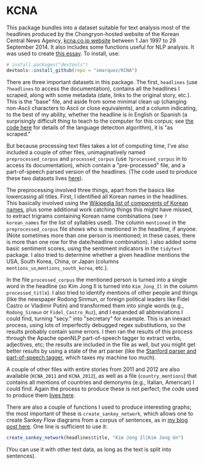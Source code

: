 # KCNA

This package bundles into a dataset suitable for text analysis most of the headlines produced by the Chongryon-hosted website of the Korean Central News Agency, [kcna.co.jp website](http://www.kcna.co.jp/index-e.htm) between 1 Jan 1997 to 29 September 2014. It also includes some functions useful for NLP analysis. It was used to create [this essay](https://xmarquez.github.io/KCNA/Reading_KCNA_headlines.html). To install, use:

``` r
# install.packages("devtools")
devtools::install_github(repo = "xmarquez/KCNA")
```
There are three important datasets in this package. The first, `headlines` (use `?headlines` to access the documentation), contains all the headlines I scraped, along with some metadata (date, links to the original story, etc.). This is the "base" file, and aside from some minimal clean up (changing non-Ascii characters to Ascii or close equivalents), and a column indicating, to the best of my ability, whether the headline is in English or Spanish (a surprisingly difficult thing to teach to the computer for this corpus; see [the code here](https://github.com/xmarquez/KCNA/data-raw/Language_detection.Rmd) for details of the language detection algorithm), it is "as scraped." 

But because processing text files takes a lot of computing time, I've also included a couple of other files, unimaginatively named `preprocessed_corpus` and `processed_corpus` (use `?processed_corpus` in to access its documentation), which contain a "pre-processed" file, and a part-of-speech parsed version of the headlines. (The code used to produce these two datasets lives [here](https://github.com/xmarquez/KCNA/data-raw/process_corpus.Rmd)).

The preprocessing involved three things, apart from the basics like lowercasing all titles. First, I identified all Korean names in the headlines. This basically involved using the [Wikipedia list of components of Korean names](https://en.wikipedia.org/wiki/List_of_Korean_given_names), plus some additional work catching things this might have missed, to extract trigrams containing Korean name combinations (see `?korean_names` for the list of syllables used). The column `mentioned` in the `preprocessed_corpus` file shows who is mentioned in the headline, if anyone. (Note sometimes more than one person is mentioned; in these cases, there is more than one row for the date/headline combination). I also added some basic sentiment scores, using the sentiment indicators in the `tidytext` package. I also tried to determine whether a given headline mentions the USA, South Korea, China, or Japan (columns `mentions_us`,`mentions_south_korea`, etc.).

In the file `processed_corpus` the mentioned person is turned into a single word in the headline (so Kim Jong Il is turned into `Kim_Jong_Il` in the column `processed_title`). I also tried to identify mentions of other people and things (like the newspaper Rodong Sinmun, or foreign political leaders like Fidel Castro or Vladimir Putin) and transformed them into single words (e.g., `Rodong_Sinmun` or `Fidel_Castro_Ruz`), and I expanded all abbreviations I could find, turning "secy." into "secretary" for example. This is an inexact process, using lots of imperfectly debugged regex substitutions, so the results probably contain some errors. I then ran the results of this process through the Apache openNLP part-of-speech tagger to extract verbs, adjectives, etc; the results are included in the file as well, but you might get better results by using a state of the art parser (like the [Stanford parser and part-of-speech tagger](http://nlp.stanford.edu/software/), which taxes my machine too much).   

A couple of other files with entire stories from 2011 and 2012 are also available (`KCNA_2011` and `KCNA_2012`), as well as a file (`country_mentions`) that contains all mentions of countries and demonyms (e.g., Italian, American) I could find. Again the process to produce these is not perfect; the code used to produce them [lives here](https://github.com/xmarquez/KCNA/data-raw/Extract_country_and_demonym_mentions.Rmd).

There are also a couple of functions I used to produce interesting graphs; the most important of these is `create_sankey_network`, which allows one to create Sankey Flow diagrams from a corpus of sentences, as in [my blog post here](https://abandonedfootnotes.blogspot.com). One line is sufficient to use it:

``` r
create_sankey_network(headlines$title, "Kim Jong Il|Kim Jong Un")
```

(You can use it with other text data, as long as the text is split into sentences).
